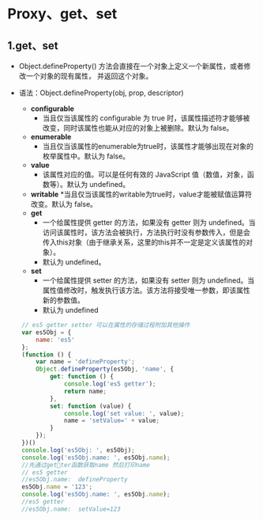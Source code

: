 # Proxy、get、set

## 1.get、set

* Object.defineProperty() 方法会直接在一个对象上定义一个新属性，或者修改一个对象的现有属性， 并返回这个对象。

* 语法：Object.defineProperty(obj, prop, descriptor)

    * **configurable**
        * 当且仅当该属性的 configurable 为 true 时，该属性描述符才能够被改变，同时该属性也能从对应的对象上被删除。默认为 false。
    * **enumerable**
        * 当且仅当该属性的enumerable为true时，该属性才能够出现在对象的枚举属性中。默认为 false。
    * **value**
        * 该属性对应的值。可以是任何有效的 JavaScript 值（数值，对象，函数等）。默认为 undefined。
    * **writable**
        *当且仅当该属性的writable为true时，value才能被赋值运算符改变。默认为 false。
    * **get**
        * 一个给属性提供 getter 的方法，如果没有 getter 则为 undefined。当访问该属性时，该方法会被执行，方法执行时没有参数传入，但是会传入this对象（由于继承关系，这里的this并不一定是定义该属性的对象）。
        * 默认为 undefined。
    * **set**
        * 一个给属性提供 setter 的方法，如果没有 setter 则为 undefined。当属性值修改时，触发执行该方法。该方法将接受唯一参数，即该属性新的参数值。
        * 默认为 undefined
```js
    // es5 getter setter 可以在属性的存储过程附加其他操作
    var es5Obj = {
        name: 'es5'
    };
    (function () {
        var name = 'defineProperty';
        Object.defineProperty(es5Obj, 'name', {
            get: function () {
                console.log('es5 getter');
                return name;
            },
            set: function (value) {
                console.log('set value: ', value);
                name = 'setValue=' + value;
            }
        });
    })()
    console.log('es5Obj: ', es5Obj);
    console.log('es5Obj.name: ', es5Obj.name);
    //先通过getter函数获取name 然后打印name
    // es5 getter
    //es5Obj.name:  defineProperty
    es5Obj.name = '123';
    console.log('es5Obj.name: ', es5Obj.name);
    //es5 getter
    //es5Obj.name:  setValue=123

```
